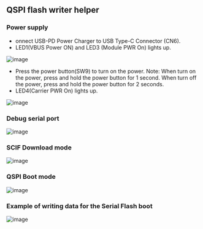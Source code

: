 ## QSPI flash writer helper

### Power supply

- onnect USB-PD Power Charger to USB Type-C Connector (CN6).
- LED1(VBUS Power ON) and LED3 (Module PWR On) lights up.

![image](https://user-images.githubusercontent.com/33512027/179449170-6d29c695-0066-494c-9a75-3d45f2b078fc.png)

- Press the power button(SW9) to turn on the power. Note: When turn on the power, press and hold the power button for 1 second. When turn off the power, press and hold the power button for 2 seconds. 
- LED4(Carrier PWR On) lights up.

![image](https://user-images.githubusercontent.com/33512027/179449209-19550510-b772-4b56-b0b7-4ac25b64b65b.png)


### Debug serial port

![image](https://user-images.githubusercontent.com/33512027/179448949-9f045350-70af-4a6b-bbac-d7f9b54d91a6.png)

### SCIF Download mode

![image](https://user-images.githubusercontent.com/33512027/179448184-b91750da-e556-49e5-b844-b74e335674a1.png)


### QSPI Boot mode

![image](https://user-images.githubusercontent.com/33512027/179448284-abae4818-18ca-424e-b89d-30499e988557.png)

### Example of writing data for the Serial Flash boot

![image](https://user-images.githubusercontent.com/33512027/179450239-b7f716cf-267b-4df6-aa55-5f1809d63d17.png)

